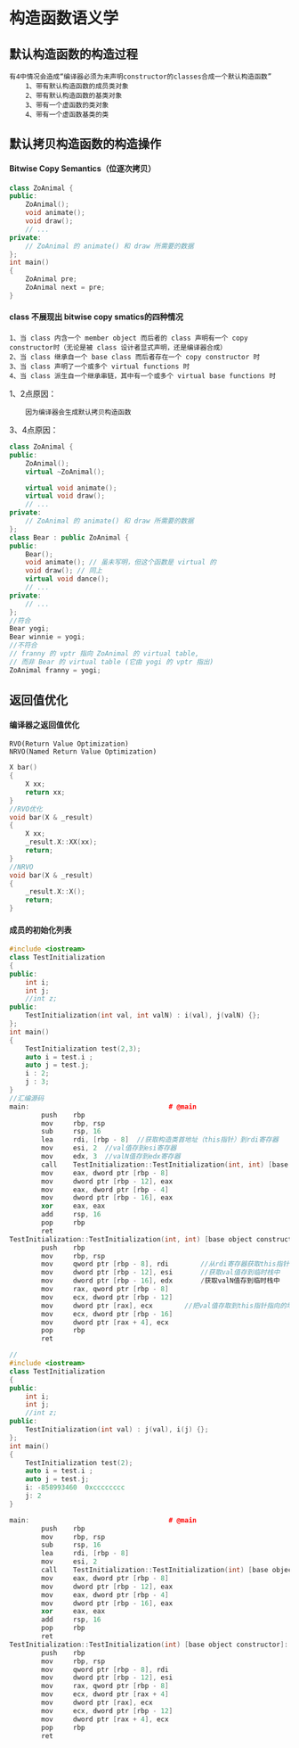 # 构造函数语义学
## 默认构造函数的构造过程
	有4中情况会造成“编译器必须为未声明constructor的classes合成一个默认构造函数”
		1、带有默认构造函数的成员类对象
		2、带有默认构造函数的基类对象
		3、带有一个虚函数的类对象
		4、带有一个虚函数基类的类

## 默认拷贝构造函数的构造操作
#### Bitwise Copy Semantics（位逐次拷贝）

```cpp
class ZoAnimal {
public:
	ZoAnimal();
	void animate();
	void draw();
	// ...
private:
	// ZoAnimal 的 animate() 和 draw 所需要的数据
};
int main()
{
	ZoAnimal pre;
	ZoAnimal next = pre;
}
```
#### class 不展现出 bitwise copy smatics的四种情况
	1、当 class 内含一个 member object 而后者的 class 声明有一个 copy constructor时（无论是被 class 设计者显式声明，还是编译器合成）
	2、当 class 继承自一个 base class 而后者存在一个 copy constructor 时
	3、当 class 声明了一个或多个 virtual functions 时
	4、当 class 派生自一个继承串链，其中有一个或多个 virtual base functions 时
1、2点原因：

		因为编译器会生成默认拷贝构造函数
3、4点原因：

```cpp
class ZoAnimal {
public:
	ZoAnimal();
	virtual ~ZoAnimal();

	virtual void animate();
	virtual void draw();
	// ...
private:
	// ZoAnimal 的 animate() 和 draw 所需要的数据
};
class Bear : public ZoAnimal {
public:
	Bear();
	void animate(); // 虽未写明，但这个函数是 virtual 的
	void draw(); // 同上
	virtual void dance();
	// ...
private:
	// ...
};
//符合
Bear yogi;
Bear winnie = yogi;
//不符合
// franny 的 vptr 指向 ZoAnimal 的 virtual table,
// 而非 Bear 的 virtual table (它由 yogi 的 vptr 指出)
ZoAnimal franny = yogi;
```

## 返回值优化
#### 编译器之返回值优化
	RVO(Return Value Optimization)
	NRVO(Named Return Value Optimization)

```cpp
X bar()
{
	X xx;
	return xx;
}
//RVO优化
void bar(X & _result)
{
	X xx;
	_result.X::XX(xx);
	return;
}
//NRVO
void bar(X & _result)
{
	_result.X::X();
	return;
}
```

#### 成员的初始化列表

```cpp
#include <iostream>
class TestInitialization
{
public:
    int i;
    int j;
    //int z;
public:
    TestInitialization(int val, int valN) : i(val), j(valN) {};
};
int main()
{
    TestInitialization test(2,3);
    auto i = test.i ;
    auto j = test.j;
    i : 2;
    j : 3;
}
//汇编源码
main:                                   # @main
        push    rbp
        mov     rbp, rsp
        sub     rsp, 16
        lea     rdi, [rbp - 8]	//获取构造类首地址（this指针）到rdi寄存器
        mov     esi, 2	//val值存到esi寄存器
        mov     edx, 3	//valN值存到edx寄存器
        call    TestInitialization::TestInitialization(int, int) [base object constructor]
        mov     eax, dword ptr [rbp - 8]
        mov     dword ptr [rbp - 12], eax
        mov     eax, dword ptr [rbp - 4]
        mov     dword ptr [rbp - 16], eax
        xor     eax, eax
        add     rsp, 16
        pop     rbp
        ret
TestInitialization::TestInitialization(int, int) [base object constructor]:           # @TestInitialization::TestInitialization(int, int) [base object constructor]
        push    rbp
        mov     rbp, rsp
        mov     qword ptr [rbp - 8], rdi		//从rdi寄存器获取this指针
        mov     dword ptr [rbp - 12], esi		//获取val值存到临时栈中
        mov     dword ptr [rbp - 16], edx		/获取valN值存到临时栈中
        mov     rax, qword ptr [rbp - 8]
        mov     ecx, dword ptr [rbp - 12]
        mov     dword ptr [rax], ecx		//把val值存取到this指针指向的地址，也就是Person的i值	
        mov     ecx, dword ptr [rbp - 16]
        mov     dword ptr [rax + 4], ecx
        pop     rbp
        ret

//
#include <iostream>
class TestInitialization
{
public:
    int i;
    int j;
    //int z;
public:
    TestInitialization(int val) : j(val), i(j) {};
};
int main()
{
    TestInitialization test(2);
    auto i = test.i ;
    auto j = test.j;
    i: -858993460  0xcccccccc
    j: 2
}

main:                                   # @main
        push    rbp
        mov     rbp, rsp
        sub     rsp, 16
        lea     rdi, [rbp - 8]
        mov     esi, 2
        call    TestInitialization::TestInitialization(int) [base object constructor]
        mov     eax, dword ptr [rbp - 8]
        mov     dword ptr [rbp - 12], eax
        mov     eax, dword ptr [rbp - 4]
        mov     dword ptr [rbp - 16], eax
        xor     eax, eax
        add     rsp, 16
        pop     rbp
        ret
TestInitialization::TestInitialization(int) [base object constructor]:            # @TestInitialization::TestInitialization(int) [base object constructor]
        push    rbp
        mov     rbp, rsp
        mov     qword ptr [rbp - 8], rdi
        mov     dword ptr [rbp - 12], esi
        mov     rax, qword ptr [rbp - 8]
        mov     ecx, dword ptr [rax + 4]
        mov     dword ptr [rax], ecx
        mov     ecx, dword ptr [rbp - 12]
        mov     dword ptr [rax + 4], ecx
        pop     rbp
        ret

```

